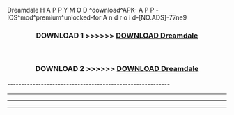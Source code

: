  Dreamdale  H A P P Y M O D ^download^APK- A P P -IOS^mod^premium^unlocked-for A n d r o i d-[NO.ADS]-77ne9



<div align="center">

<h3>DOWNLOAD 1 >>>>>> <a href="https://en-mod.web.app/?en= Dreamdale ">DOWNLOAD Dreamdale  </a></h3><br>

<h3>DOWNLOAD 2 >>>>>> <a href="https://en-mod.web.app/?en= Dreamdale ">DOWNLOAD Dreamdale  </a></h3>

</div>
----------------------------------------------------------

----------------------------------------------------------

----------------------------------------------------------

----------------------------------------------------------



